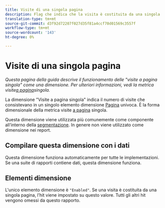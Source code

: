 ```yaml
---
title: Visite di una singola pagina
description: Flag che indica che la visita è costituita da una singola pagina.
translation-type: tm+mt
source-git-commit: d3f92d72207f027d35f81a4ccf70d01569c3557f
workflow-type: tm+mt
source-wordcount: '143'
ht-degree: 0%

---
```



# Visite di una singola pagina

*Questa pagina della guida descrive il funzionamento delle &quot;visite a pagina singola&quot; come una dimensione. Per ulteriori informazioni, vedi la metrica visite[a pagina](../metrics/single-page-visits.md)singola.*

La dimensione &quot;Visite a pagina singola&quot; indica il numero di visite che consistevano in un singolo elemento dimensione [Pagina](page.md) univoca. È la forma dimensionale della metrica visite [a pagina](../metrics/single-page-visits.md) singola.

Questa dimensione viene utilizzata più comunemente come componente all’interno della [segmentazione](../c-segmentation/seg-home.md). In genere non viene utilizzato come dimensione nei report.

## Compilare questa dimensione con i dati

Questa dimensione funziona automaticamente per tutte le implementazioni. Se una suite di rapporti contiene dati, questa dimensione funziona.

## Elementi dimensione

L&#39;unico elemento dimensione è `"Enabled"`. Se una visita è costituita da una singola pagina, l’hit viene impostato su questo valore. Tutti gli altri hit vengono omessi da questo rapporto.

